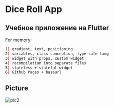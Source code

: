 # Dice Roll App
## Учебное приложение на Flutter

For memory: 
```bash
1) gradient, text, positioning
2) variables, class conception, type-safe lang
3) widget with props, custom widget
4) recompilation into separate files
5) stateless + stateful widget
6) Github Pages + baseurl
```

## Picture
![pic2](https://github.com/glebov-evgeny/flutter-dice-roll/assets/35433087/eafb2f18-0850-4008-bc89-c8f227d47b1c)
